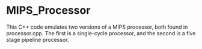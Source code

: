 # MIPS_Processor
This C++ code emulates two versions of a MIPS processor, both found in processor.cpp. The first is a single-cycle processor, and the second is a five stage pipeline processor.
